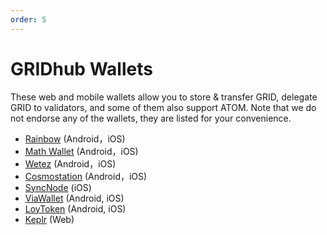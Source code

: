 ```yaml
---
order: 5
---
```


# GRIDhub Wallets

These web and mobile wallets allow you to store & transfer GRID, delegate GRID to validators, and some of them also support ATOM. Note that we do not endorse any of the wallets, they are listed for your convenience.

- [Rainbow](https://www.rainbow.one/) (Android，iOS)
- [Math Wallet](http://www.mathwallet.org/en/) (Android，iOS)
- [Wetez](https://www.wetez.io/pc/homepage) (Android，iOS)
- [Cosmostation](https://www.cosmostation.io/) (Android，iOS)
- [SyncNode](https://wallet.syncnode.ro/) (iOS)
- [ViaWallet](https://viawallet.com/) (Android, iOS)
- [LoyToken](http://www.loytoken.com/) (Android, iOS)
- [Keplr](https://keplr.app/) (Web)
